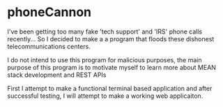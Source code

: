 # phoneCannon
I've been getting too many fake 'tech support' and 'IRS' phone calls recently...
So I decided to make a a program that floods these dishonest telecommunications centers.

I do not intend to use this program for malicious purposes, the main purpose of this program 
is to motivate myself to learn more about MEAN stack development and REST APIs

First I attempt to make a functional terminal based application and after successful testing, I will 
attempt to make a working web applicaiton.
